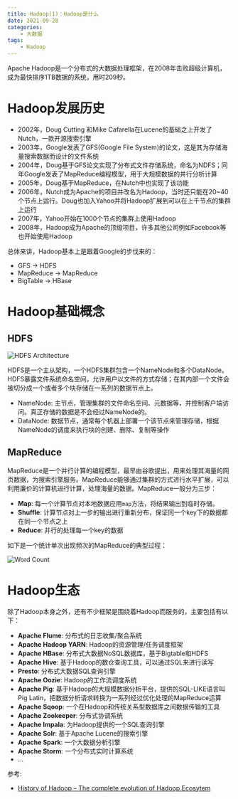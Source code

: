 ```yaml
---
title: Hadoop(1)：Hadoop是什么
date: 2021-09-28
categories:  
    - 大数据
tags:
    - Hadoop
---
```

Apache Hadoop是一个分布式的大数据处理框架，在2008年击败超级计算机，成为最快排序1TB数据的系统，用时209秒。

<!-- more -->

# Hadoop发展历史

* 2002年，Doug Cutting 和Mike Cafarella在Lucene的基础之上开发了Nutch，一款开源搜索引擎
* 2003年，Google发表了GFS(Google File System)的论文，这是其为存储海量搜索数据而设计的文件系统
* 2004年，Doug基于GFS论文实现了分布式文件存储系统，命名为NDFS；同年Google发表了MapReduce编程模型，用于大规模数据的并行分析计算
* 2005年，Doug基于MapReduce，在Nutch中也实现了该功能
* 2006年，Nutch成为Apache的项目并改名为Hadoop，当时还只能在20~40个节点上运行。Doug也加入Yahoo并将Hadoop扩展到可以在上千节点的集群上运行
* 2007年，Yahoo开始在1000个节点的集群上使用Hadoop
* 2008年，Hadoop成为Apache的顶级项目，许多其他公司例如Facebook等也开始使用Hadoop

总体来讲，Hadoop基本上是跟着Google的步伐来的：

* GFS → HDFS
* MapReduce → MapReduce
* BigTable → HBase

# Hadoop基础概念
## HDFS

![HDFS Architecture](/images/hdfs-architecture.png)

HDFS是一个主从架构，一个HDFS集群包含一个NameNode和多个DataNode。HDFS暴露文件系统命名空间，允许用户以文件的方式存储；在其内部一个文件会被切分成一个或者多个块存储在一系列的数据节点上。

* NameNode: 主节点，管理集群的文件命名空间、元数据等，并控制客户端访问。真正存储的数据是不会经过NameNode的。
* DataNode: 数据节点，通常每个机器上部署一个该节点来管理存储，根据NameNode的调度来执行块的创建、删除、复制等操作

## MapReduce
MapReduce是一个并行计算的编程模型，最早由谷歌提出，用来处理其海量的网页数据，为搜索引擎服务。MapReduce能够通过集群的方式进行水平扩展，可以利用廉价的计算机进行计算，处理海量的数据。MapReduce一般分为三步：

* **Map**: 每一个计算节点对本地数据应用`map`方法，将结果输出到临时存储。
* **Shuffle**: 计算节点对上一步的输出进行重新分布，保证同一个key下的数据都在同一个节点之上
* **Reduce**: 并行的处理每一个key的数据

如下是一个统计单次出现频次的MapReduce的典型过程：

![Word Count](/images/Word-count.png)

# Hadoop生态

除了Hadoop本身之外，还有不少框架是围绕着Hadoop而服务的，主要包括有以下：

* **Apache Flume**: 分布式的日志收集/聚合系统
* **Apache Hadoop YARN**: Hadoop的资源管理/任务调度框架
* **Apache HBase**: 分布式大数据NoSQL数据库，基于Bigtable和HDFS
* **Apache Hive**: 基于Hadoop的数仓查询工具，可以通过SQL来进行读写
* **Presto**: 分布式大数据SQL查询引擎
* **Apache Oozie**: Hadoop的工作流调度系统
* **Apache Pig**: 基于Hadoop的大规模数据分析平台，提供的SQL-LIKE语言叫Pig Latin，把数据分析请求转换为一系列经过优化处理的MapReduce运算
* **Apache Sqoop**: 一个在Hadoop和传统关系型数据库之间数据传输的工具
* **Apache Zookeeper**: 分布式协调系统
* **Apache Impala**: 为Hadoop提供的一个SQL查询引擎
* **Apache Solr**: 基于Apache Lucene的搜索引擎
* **Apache Spark**: 一个大数据分析引擎
* **Apache Storm**: 一个分布式实时计算系统
* ...

参考:

* [History of Hadoop – The complete evolution of Hadoop Ecosytem](https://data-flair.training/blogs/hadoop-history/)
